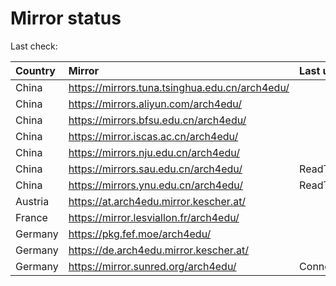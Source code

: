 <script src="./time.js"></script>
# Mirror status
Last check: <script type="text/javascript">localize(1695230152.3799608);</script>

|Country|Mirror|Last update|
|:------|:-----|:----------|
|China|https://mirrors.tuna.tsinghua.edu.cn/arch4edu/|<script type="text/javascript">localize(1695191444);</script>|
|China|https://mirrors.aliyun.com/arch4edu/|<script type="text/javascript">localize(1695148440);</script>|
|China|https://mirrors.bfsu.edu.cn/arch4edu/|<script type="text/javascript">localize(1695191444);</script>|
|China|https://mirror.iscas.ac.cn/arch4edu/|<script type="text/javascript">localize(1695191444);</script>|
|China|https://mirrors.nju.edu.cn/arch4edu/|<script type="text/javascript">localize(1695148440);</script>|
|China|https://mirrors.sau.edu.cn/arch4edu/|ReadTimeout|
|China|https://mirrors.ynu.edu.cn/arch4edu/|ReadTimeout|
|Austria|https://at.arch4edu.mirror.kescher.at/|<script type="text/javascript">localize(1695191444);</script>|
|France|https://mirror.lesviallon.fr/arch4edu/|<script type="text/javascript">localize(1695191444);</script>|
|Germany|https://pkg.fef.moe/arch4edu/|<script type="text/javascript">localize(1695191444);</script>|
|Germany|https://de.arch4edu.mirror.kescher.at/|<script type="text/javascript">localize(1695191444);</script>|
|Germany|https://mirror.sunred.org/arch4edu/|ConnectTimeout|

<script src="./tablefilter/tablefilter.js"></script>
<script src="./table.js"></script>
